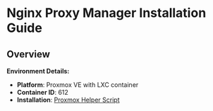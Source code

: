 # Nginx Proxy Manager Installation Guide

## Overview


**Environment Details:**
- **Platform**: Proxmox VE with LXC container
- **Container ID**: 612
- **Installation**: [Proxmox Helper Script](https://community-scripts.github.io/ProxmoxVE/scripts?id=nginxproxymanager)
